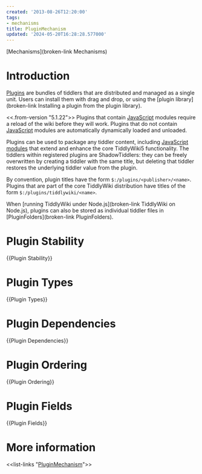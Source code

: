 ```yaml
---
created: '2013-08-26T12:20:00'
tags:
- mechanisms
title: PluginMechanism
updated: '2024-05-20T16:28:28.577000'
---
```


[Mechanisms](broken-link Mechanisms)

# Introduction

[Plugins](./Plugins.md) are bundles of tiddlers that are distributed and managed as a single unit. Users can install them with drag and drop, or using the [plugin library](broken-link Installing a plugin from the plugin library).

<<.from-version "5.1.22">> Plugins that contain [JavaScript](./JavaScript.md) modules require a reload of the wiki before they will work. Plugins that do not contain [JavaScript](./JavaScript.md) modules are automatically dynamically loaded and unloaded. 

Plugins can be used to package any tiddler content, including [JavaScript](./JavaScript.md) [modules](./Modules.md) that extend and enhance the core TiddlyWiki5 functionality. The tiddlers within registered plugins are ShadowTiddlers: they can be freely overwritten by creating a tiddler with the same title, but deleting that tiddler restores the underlying tiddler value from the plugin.

By convention, plugin titles have the form `$:/plugins/<publisher>/<name>`. Plugins that are part of the core TiddlyWiki distribution have titles of the form `$:/plugins/tiddlywiki/<name>`.

When [running TiddlyWiki under Node.js](broken-link TiddlyWiki on Node.js), plugins can also be stored as individual tiddler files in [PluginFolders](broken-link PluginFolders).

# Plugin Stability

{{Plugin Stability}}

# Plugin Types

{{Plugin Types}}

# Plugin Dependencies

{{Plugin Dependencies}}

# Plugin Ordering

{{Plugin Ordering}}

# Plugin Fields

{{Plugin Fields}}

# More information

<<list-links "[PluginMechanism](tiddlywiki://PluginMechanism)">>